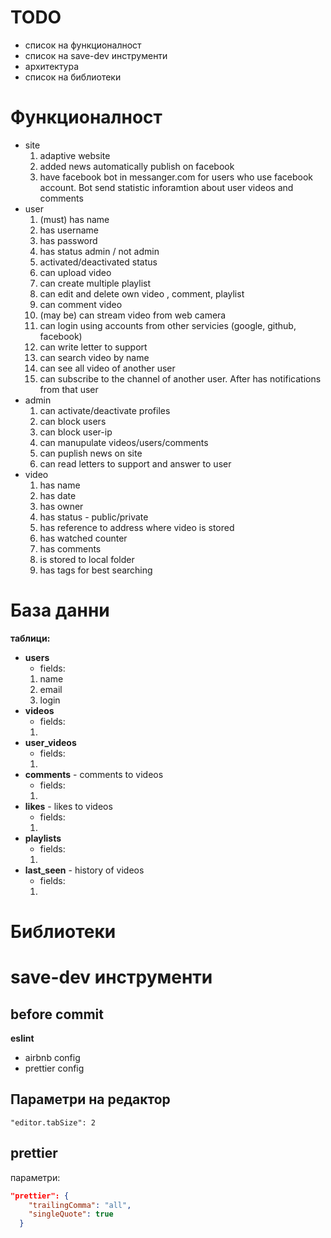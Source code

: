 # TODO

* список на функционалност
* список на save-dev инструменти
* архитектура
* список на библиотеки

# Функционалност

* site
  1.  adaptive website
  2.  added news automatically publish on facebook
  3.  have facebook bot in messanger.com for users who use facebook account. Bot send statistic inforamtion about user videos and comments
* user
  1.  (must) has name
  1.  has username
  1.  has password
  1.  has status admin / not admin
  1.  activated/deactivated status
  1.  can upload video
  1.  can create multiple playlist
  1.  can edit and delete own video , comment, playlist
  1.  can comment video
  1.  (may be) can stream video from web camera
  1.  can login using accounts from other servicies (google, github, facebook)
  1.  can write letter to support
  1.  can search video by name
  1.  can see all video of another user
  1.  can subscribe to the channel of another user. After has notifications from that user
* admin
  1.  can activate/deactivate profiles
  1.  can block users
  1.  can block user-ip
  1.  can manupulate videos/users/comments
  1.  can puplish news on site
  1.  can read letters to support and answer to user
* video
  1.  has name
  1.  has date
  1.  has owner
  1.  has status - public/private
  1.  has reference to address where video is stored
  1.  has watched counter
  1.  has comments
  1.  is stored to local folder
  1.  has tags for best searching

# База данни

**таблици:**

* **users**
  * fields:
  1.  name
  2.  email
  3.  login
* **videos**
  * fields:
  1.
* **user_videos**
  * fields:
  1.
* **comments** - comments to videos
  * fields:
  1.
* **likes** - likes to videos
  * fields:
  1.
* **playlists**
  * fields:
  1.
* **last_seen** - history of videos
  * fields:
  1.

# Библиотеки

# save-dev инструменти

## before commit

**eslint**

* airbnb config
* prettier config

## Параметри на редактор

```
"editor.tabSize": 2
```

## prettier

параметри:

```json
"prettier": {
    "trailingComma": "all",
    "singleQuote": true
  }
```
